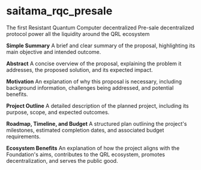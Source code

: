 # saitama_rqc_presale
The first Resistant Quantum Computer decentralized Pre-sale decentralized protocol power all the liquidity around the QRL ecosystem

**Simple Summary**
A brief and clear summary of the proposal, highlighting its main objective and intended outcome.

**Abstract**
A concise overview of the proposal, explaining the problem it addresses, the proposed solution, and its expected impact.

**Motivation**
An explanation of why this proposal is necessary, including background information, challenges being addressed, and potential benefits.

**Project Outline**
A detailed description of the planned project, including its purpose, scope, and expected outcomes.

**Roadmap, Timeline, and Budget**
A structured plan outlining the project's milestones, estimated completion dates, and associated budget requirements.

**Ecosystem Benefits**
An explanation of how the project aligns with the Foundation's aims, contributes to the QRL ecosystem, promotes decentralization, and serves the public good.

